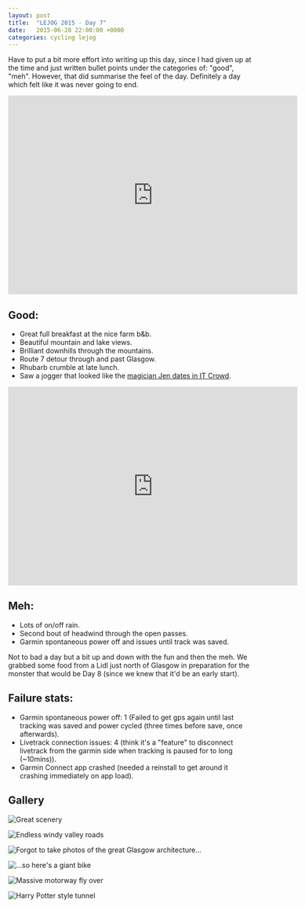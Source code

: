 ```yaml
---
layout: post
title:  "LEJOG 2015 - Day 7"
date:   2015-06-28 22:00:00 +0000
categories: cycling lejog
---
```


Have to put a bit more effort into writing up this day, since I had given up
at the time and just written bullet points under the categories of: "good",
"meh". However, that did summarise the feel of the day. Definitely a day
which felt like it was never going to end.

<iframe height='405' width='590' frameborder='0' allowtransparency='true'
scrolling='no'
src='https://www.strava.com/activities/335083217/embed/0c9cc1a02457afefbf32d7a7a8b56139ef382876'>
</iframe>

Good:
-----

- Great full breakfast at the nice farm b&b.
- Beautiful mountain and lake views.
- Brilliant downhills through the mountains.
- Route 7 detour through and past Glasgow.
- Rhubarb crumble at late lunch.
- Saw a jogger that looked like the
  [magician Jen dates in IT Crowd](https://youtu.be/EDaBD1iLpmk).

<iframe height='405' width='590' frameborder='0' allowtransparency='true'
scrolling='no'
src='https://www.strava.com/activities/335083188/embed/ea741dd22803171a440495192199aedb996a2551'>
</iframe>

Meh:
----

- Lots of on/off rain.
- Second bout of headwind through the open passes.
- Garmin spontaneous power off and issues until track was saved.

Not to bad a day but a bit up and down with the fun and then the meh. We
grabbed some food from a Lidl just north of Glasgow in preparation for the
monster that would be Day 8 (since we knew that it'd be an early start).

Failure stats:
--------------

- Garmin spontaneous power off: 1 (Failed to get gps again until last
  tracking was saved and power cycled (three times before save, once
  afterwards).
- Livetrack connection issues: 4 (think it's a "feature" to disconnect
  livetrack from the garmin side when tracking is paused for to long
  (~10mins)).
- Garmin Connect app crashed (needed a reinstall to get around it crashing
  immediately on app load).

Gallery
-------

![Great scenery]({{site.url}}/images/2015-06-28-1758.jpg "Great scenery")

![Endless windy valley roads]({{site.url}}/images/2015-06-28-1762.jpg "Endless windy valley roads")

![Forgot to take photos of the great Glasgow architecture...]({{site.url}}/images/2015-06-28-1764.jpg "Forgot to take photos of the great Glasgow architecture...")

![...so here's a giant bike]({{site.url}}/images/2015-06-28-1765.jpg "...so here's a giant bike")

![Massive motorway fly over]({{site.url}}/images/2015-06-28-1767.jpg "Massive motorway fly over")

![Harry Potter style tunnel]({{site.url}}/images/2015-06-28-1768.jpg "Harry Potter style tunnel")

